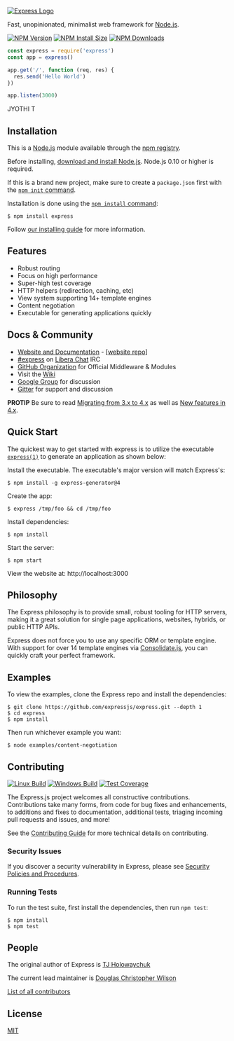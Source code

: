 [![Express Logo](https://i.cloudup.com/zfY6lL7eFa-3000x3000.png)](http://expressjs.com/)

  Fast, unopinionated, minimalist web framework for [Node.js](http://nodejs.org).

  [![NPM Version][npm-version-image]][npm-url]
  [![NPM Install Size][npm-install-size-image]][npm-install-size-url]
  [![NPM Downloads][npm-downloads-image]][npm-downloads-url]

```js
const express = require('express')
const app = express()

app.get('/', function (req, res) {
  res.send('Hello World')
})

app.listen(3000)
```
JYOTHI T
## Installation

This is a [Node.js](https://nodejs.org/en/) module available through the
[npm registry](https://www.npmjs.com/).

Before installing, [download and install Node.js](https://nodejs.org/en/download/).
Node.js 0.10 or higher is required.

If this is a brand new project, make sure to create a `package.json` first with
the [`npm init` command](https://docs.npmjs.com/creating-a-package-json-file).

Installation is done using the
[`npm install` command](https://docs.npmjs.com/getting-started/installing-npm-packages-locally):

```console
$ npm install express
```

Follow [our installing guide](http://expressjs.com/en/starter/installing.html)
for more information.

## Features

  * Robust routing
  * Focus on high performance
  * Super-high test coverage
  * HTTP helpers (redirection, caching, etc)
  * View system supporting 14+ template engines
  * Content negotiation
  * Executable for generating applications quickly

## Docs & Community

  * [Website and Documentation](http://expressjs.com/) - [[website repo](https://github.com/expressjs/expressjs.com)]
  * [#express](https://web.libera.chat/#express) on [Libera Chat](https://libera.chat) IRC
  * [GitHub Organization](https://github.com/expressjs) for Official Middleware & Modules
  * Visit the [Wiki](https://github.com/expressjs/express/wiki)
  * [Google Group](https://groups.google.com/group/express-js) for discussion
  * [Gitter](https://gitter.im/expressjs/express) for support and discussion

**PROTIP** Be sure to read [Migrating from 3.x to 4.x](https://github.com/expressjs/express/wiki/Migrating-from-3.x-to-4.x) as well as [New features in 4.x](https://github.com/expressjs/express/wiki/New-features-in-4.x).

## Quick Start

  The quickest way to get started with express is to utilize the executable [`express(1)`](https://github.com/expressjs/generator) to generate an application as shown below:

  Install the executable. The executable's major version will match Express's:

```console
$ npm install -g express-generator@4
```

  Create the app:

```console
$ express /tmp/foo && cd /tmp/foo
```

  Install dependencies:

```console
$ npm install
```

  Start the server:

```console
$ npm start
```

  View the website at: http://localhost:3000

## Philosophy

  The Express philosophy is to provide small, robust tooling for HTTP servers, making
  it a great solution for single page applications, websites, hybrids, or public
  HTTP APIs.

  Express does not force you to use any specific ORM or template engine. With support for over
  14 template engines via [Consolidate.js](https://github.com/tj/consolidate.js),
  you can quickly craft your perfect framework.

## Examples

  To view the examples, clone the Express repo and install the dependencies:

```console
$ git clone https://github.com/expressjs/express.git --depth 1
$ cd express
$ npm install
```

  Then run whichever example you want:

```console
$ node examples/content-negotiation
```

## Contributing

  [![Linux Build][github-actions-ci-image]][github-actions-ci-url]
  [![Windows Build][appveyor-image]][appveyor-url]
  [![Test Coverage][coveralls-image]][coveralls-url]

The Express.js project welcomes all constructive contributions. Contributions take many forms,
from code for bug fixes and enhancements, to additions and fixes to documentation, additional
tests, triaging incoming pull requests and issues, and more!

See the [Contributing Guide](Contributing.md) for more technical details on contributing.

### Security Issues

If you discover a security vulnerability in Express, please see [Security Policies and Procedures](Security.md).

### Running Tests

To run the test suite, first install the dependencies, then run `npm test`:

```console
$ npm install
$ npm test
```

## People

The original author of Express is [TJ Holowaychuk](https://github.com/tj)

The current lead maintainer is [Douglas Christopher Wilson](https://github.com/dougwilson)

[List of all contributors](https://github.com/expressjs/express/graphs/contributors)

## License

  [MIT](LICENSE)

[appveyor-image]: https://badgen.net/appveyor/ci/dougwilson/express/master?label=windows
[appveyor-url]: https://ci.appveyor.com/project/dougwilson/express
[coveralls-image]: https://badgen.net/coveralls/c/github/expressjs/express/master
[coveralls-url]: https://coveralls.io/r/expressjs/express?branch=master
[github-actions-ci-image]: https://badgen.net/github/checks/expressjs/express/master?label=linux
[github-actions-ci-url]: https://github.com/expressjs/express/actions/workflows/ci.yml
[npm-downloads-image]: https://badgen.net/npm/dm/express
[npm-downloads-url]: https://npmcharts.com/compare/express?minimal=true
[npm-install-size-image]: https://badgen.net/packagephobia/install/express
[npm-install-size-url]: https://packagephobia.com/result?p=express
[npm-url]: https://npmjs.org/package/express
[npm-version-image]: https://badgen.net/npm/v/express
